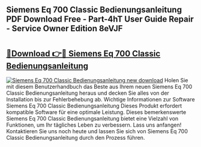 ## Siemens Eq 700 Classic Bedienungsanleitung PDF Download Free - Part-4hT User Guide Repair - Service Owner Edition 8eVJF

# <h2><a href="http://df2abq0.blite.top/?on=Siemens+Eq+700+Classic+Bedienungsanleitung">🔗Download 👉🔴 Siemens Eq 700 Classic Bedienungsanleitung</a></h2>

[![Siemens Eq 700 Classic Bedienungsanleitung new download](https://i.imgur.com/lujVjoI.png)](http://df2abq0.blite.top/?on=Siemens+Eq+700+Classic+Bedienungsanleitung)
Holen Sie mit diesem Benutzerhandbuch das Beste aus Ihrem neuen Siemens Eq 700 Classic Bedienungsanleitung heraus und decken Sie alles von der Installation bis zur Fehlerbehebung ab. Wichtige Informationen zur Software Siemens Eq 700 Classic Bedienungsanleitung Dieses Produkt erfordert kompatible Software für eine optimale Leistung. Dieses bemerkenswerte Siemens Eq 700 Classic Bedienungsanleitung bietet eine Vielzahl von Funktionen, um Ihr tägliches Leben zu verbessern. Lass uns anfangen! Kontaktieren Sie uns noch heute und lassen Sie sich von Siemens Eq 700 Classic Bedienungsanleitung durch den Prozess führen.
